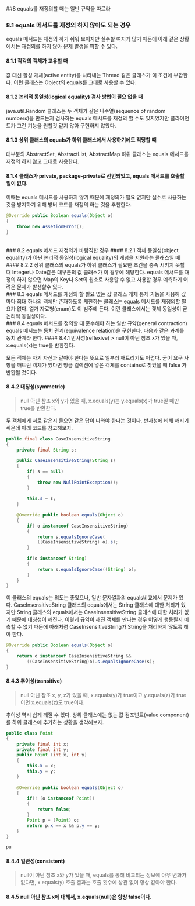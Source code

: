 ##8 equals를 재정의할 때는 일반 규약을 따르라
<br/>
### 8.1 equals 메서드를 재정의 하지 않아도 되는 경우
equals 메서드는 재정의 하기 쉬워 보이지만 실수할 여지가 많기 때문에 아래 같은 상황에서는 재정의를 하지 않아 문제 발생을 피할 수 있다.

#### 8.1.1 각각의 객체가 고유할 때
값 대신 활성 개체(active entity)를 나타내는 Thread 같은 클래스가 이 조건에 부합한다. 이런 클래스는 Object의 equals를 그대로 사용할 수 있다.

#### 8.1.2 논리적 동일성(logical equality) 검사 방법이 필요 없을 때
java.util.Random 클래스는 두 객체가 같은 나수열(sequence of random numbers)을 만드는지 검사하는 equals 메서드를 재정의 할 수도 있지었지만 클라이언트가 그런 기능을 원할것 같지 않아 구현하지 않았다.

#### 8.1.3 상위 클래스의 equals가 하위 클래스에서 사용하기에도 적당할 때
대부분의 AbstractSet, AbstractList, AbstractMap 하위 클래스는 equals 메서드를 재정의 하지 않고 그대로 사용한다.

#### 8.1.4 클래스가 private, package-private로 선언되었고, equals 메서드를 호출할 일이 없다.
이때는 equals 메서드를 사용하지 않기 때문에 재정의가 필요 없지만 실수로 사용하는 것을 방지하기 위해 방버 코드를 재정의 하는 것을 추천한다.
```java
@Override public Boolean equals(Object o)
{
	throw new AssetionError();
}
```
<br/>
### 8.2 equals 메서드 재정의가 바람직한 경우
#### 8.2.1 객체 동일성(object equality)가 아닌 논리적 동일성(logical equality)의 개념을 지원하는 클래스일 때
#### 8.2.2 상위 클래스의 equals가 하위 클래스가 필요한 조건을 충족 시키지 못할 때
Integer나 Date같은 대부분의 값 클래스가 이 경우에 해당한다.
equals 메서드를 재정의 하지 않으면 Map의 Key나 Set의 원소로 사용할 수 없고 사용할 경우 예측하기 어려운 문제가 발생할수 있다.
<br/>
### 8.3 equals 메서드를 재정의 할 필요 없는 값 클래스
개체 통제 기능을 사용해 값마다 최대 하나의 객체만 존재하도록 제한하는 클래스는 equals 메서드를 재정의할 필요가 없다.
열거 자료형(enum)도 이 범주에 든다. 이런 클래스에서는 갳체 동일성이 곧 논리적 동일성이다. 
<br/>
### 8.4 equals 메서드를 정의할 때 준수해야 하는 일반 규약(general contraction)
equals 메서드는 동치 관계(equivalence relation)을 구현한다. 다음과 같은 과계를 동치 관계라 한다.
#### 8.4.1 반사성(reflexive)
> null이 아닌 참조 x가 있을 때,  x.equals(x)는 true를 반환한다.

모든 객체는 자기 자신과 같아야 한다는 뜻으로 일부러 깨트리기도 어렵다. 굳이 요구 사항을 깨트린 객체가 있다면 방금 컬렉션에 넣은 객체를 contains로 찾았을 때 false 가 반환될 것이다.
#### 8.4.2 대칭성(symmetric)
> null 아닌 참조 x와 y가 있을 때, x.equals(y)는 y.equals(x)가 true일 때만 true를 반환한다.

두 객체에게 서로 같은지 물으면 같은 답이 나와야 한다는 것이다. 반사성에 비해 깨지기 쉬운데 아래 코드를 참고해보자.
```java
public final class CaseInsensitiveString
{
	private final String s;
	
	public CaseInsensitiveString(String s)
	{
		if( s == null)
		{
			throw new NullPointException();
		}
		
		this.s = s;
	}
	
	@Override public boolean equals(Object o)
	{
		if( o instanceof CaseInsensitiveString)
		{
			return s.equalsIgnoreCase(
			((CaseInsensitiveString) o).s);
		}
		
		if(o instanceof String)
		{
			return s.equalsIgnoreCase((String) o);
		}
	}
}
```
이 클래스의 equals는 의도는 좋았으나, 일반 문자열과의 equals비교에서 문제가 있다.
CaseInsensitiveString 클래스의 equals에서는 String 클래스에 대한 처리가 있지만 String 클래스의 equals에서는 CaseInsensitiveString 클래스에 대한 처리가 없기 때문에 대칭성이 깨진다.
이렇게 규약이 깨진 객체를 만나는 경우 어떻게 행동될지 예측할 수 없기 때문에 아래처럼 CaseInsensitiveString가 String을 처리하지 않도록 해야 한다.
```java
@Override public Boolean equals(Object o)
{
	return o instanceof CaseInsensitiveString &&
		((CaseInsensitiveString)o).s.equalsIgnoreCase(s);
}
```

#### 8.4.3 추이성(transitive)
> null 아닌 참조 x, y, z가 있을 때, x.equals(y)가 true이고 y.equals(z)가 true이면 x.equals(z)도 true이다.

추이성 역시 쉽게 깨질 수 있다.
상위 클래스에는 없는 값 컴포넌트(value component)를 하위 클래스에 추가하는 상황을 생각해보자.
```java
public class Point
{
	private final int x;
	private final int y;
	public Point (int x, int y)
	{
		this.x = x;
		this.y = y;
	}
	
	@Override public boolean equals(Object o)
	{
		if(! (o instanceof Point))
		{
			return false;
		}
		Point p = (Point) o;
		return p.x == x && p.y == y;
	}
}
```

```java
pu
```
#### 8.4.4 일관성(consistent)
> null이 아닌 참조 x와 y가 있을 때, equals를 통해 비교되는 정보에 아무 변화가 없다면, x.equals(y) 호출 결과는 호출 횟수에 상관 없이 항상 같아야 한다.
#### 8.4.5 null 아닌 참조 x에 대해서, x.equals(null)은 항상 false이다.
	

	
	
	
	
